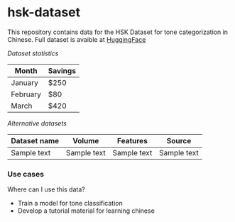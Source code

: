 # hsk-dataset

This repository contains data for the HSK Dataset for tone categorization in Chinese. Full dataset is avaible at [HuggingFace](https://huggingface.co/datasets/MariyaMegre/hsk-dataset)

*Dataset statistics*

| Month    | Savings |
| -------- | ------- |
| January  | $250    |
| February | $80     |
| March    | $420    |

*Alternative datasets*

| Dataset name | Volume      | Features    | Source      |
| --------     | ----------- | ----------- | ----------- |
| Sample text  | Sample text | Sample text | Sample text |

### Use cases

Where can I use this data?

- Train a model for tone classification
- Develop a tutorial material for learning chinese
